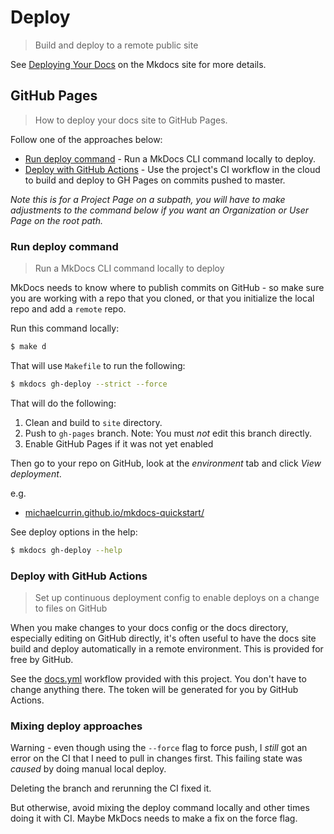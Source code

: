 # Deploy
> Build and deploy to a remote public site


See [Deploying Your Docs](https://www.mkdocs.org/user-guide/deploying-your-docs/) on the Mkdocs site for more details.


## GitHub Pages
> How to deploy your docs site to GitHub Pages.

Follow one of the approaches below:

- [Run deploy command](#run-deploy-command) - Run a MkDocs CLI command locally to deploy.
- [Deploy with GitHub Actions](#deploy-with-github-actions) - Use the project's CI workflow in the cloud to build and deploy to GH Pages on commits pushed to master.

_Note this is for a Project Page on a subpath, you will have to make adjustments to the command below if you want an Organization or User Page on the root path._

### Run deploy command
> Run a MkDocs CLI command locally to deploy

MkDocs needs to know where to publish commits on GitHub - so make sure you are working with a repo that you cloned, or that you initialize the local repo and add a `remote` repo.

Run this command locally:

```sh
$ make d
```

That will use `Makefile` to run the following:

```sh
$ mkdocs gh-deploy --strict --force
```

That will do the following:

1. Clean and build to `site` directory.
2. Push to `gh-pages` branch. Note: You must _not_ edit this branch directly.
3. Enable GitHub Pages if it was not yet enabled

Then go to your repo on GitHub, look at the *environment* tab and click _View deployment_.

e.g.

- [michaelcurrin.github.io/mkdocs-quickstart/](https://michaelcurrin.github.io/mkdocs-quickstart/)

See deploy options in the help:

```sh
$ mkdocs gh-deploy --help
```

### Deploy with GitHub Actions
>  Set up continuous deployment config to enable deploys on a change to files on GitHub

When you make changes to your docs config or the docs directory, especially editing on GitHub directly, it's often useful to have the docs site build and deploy automatically in a remote environment. This is provided for free by GitHub.

See the [docs.yml](https://github.com/MichaelCurrin/mkdocs-quickstart/blob/master/.github/workflows/docs.yml) workflow provided with this project. You don't have to change anything there. The token will be generated for you by GitHub Actions.

### Mixing deploy approaches

Warning - even though using the `--force` flag to force push, I _still_ got an error on the CI that I need to pull in changes first. This failing state was _caused_ by doing manual local deploy.

Deleting the branch and rerunning the CI fixed it.

But otherwise, avoid mixing the deploy command locally and other times doing it with CI. Maybe MkDocs needs to make a fix on the force flag.
